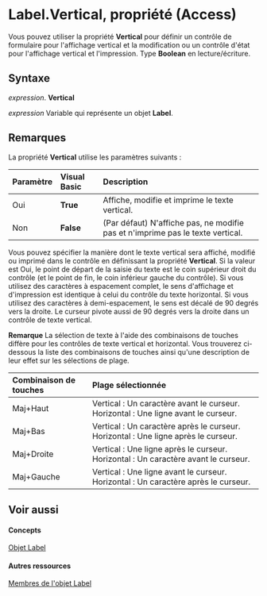 
# Label.Vertical, propriété (Access)

Vous pouvez utiliser la propriété  **Vertical** pour définir un contrôle de formulaire pour l'affichage vertical et la modification ou un contrôle d'état pour l'affichage vertical et l'impression. Type **Boolean** en lecture/écriture.


## Syntaxe

 _expression_. **Vertical**

 _expression_ Variable qui représente un objet **Label**.


## Remarques

La propriété  **Vertical** utilise les paramètres suivants :



|**Paramètre**|**Visual Basic**|**Description**|
|:-----|:-----|:-----|
|Oui|**True**|Affiche, modifie et imprime le texte vertical.|
|Non|**False**|(Par défaut) N'affiche pas, ne modifie pas et n'imprime pas le texte vertical.|
Vous pouvez spécifier la manière dont le texte vertical sera affiché, modifié ou imprimé dans le contrôle en définissant la propriété  **Vertical**. Si la valeur est Oui, le point de départ de la saisie du texte est le coin supérieur droit du contrôle (et le point de fin, le coin inférieur gauche du contrôle). Si vous utilisez des caractères à espacement complet, le sens d'affichage et d'impression est identique à celui du contrôle du texte horizontal. Si vous utilisez des caractères à demi-espacement, le sens est décalé de 90 degrés vers la droite. Le curseur pivote aussi de 90 degrés vers la droite dans un contrôle de texte vertical.


 **Remarque**  La sélection de texte à l'aide des combinaisons de touches diffère pour les contrôles de texte vertical et horizontal. Vous trouverez ci-dessous la liste des combinaisons de touches ainsi qu'une description de leur effet sur les sélections de plage.



|**Combinaison de touches**|**Plage sélectionnée**|
|:-----|:-----|
|Maj+Haut|Vertical : Un caractère avant le curseur. Horizontal : Une ligne avant le curseur.|
|Maj+Bas|Vertical : Un caractère après le curseur. Horizontal : Une ligne après le curseur.|
|Maj+Droite|Vertical : Une ligne après le curseur. Horizontal : Un caractère avant le curseur.|
|Maj+Gauche|Vertical : Une ligne avant le curseur. Horizontal : Un caractère après le curseur.|

## Voir aussi


#### Concepts


[Objet Label](3d83d916-85d7-b2eb-c9f6-f9a6ff0c9ec7.md)
#### Autres ressources


[Membres de l'objet Label](a47442ed-c770-49a4-3bd1-76e3e05bddca.md)